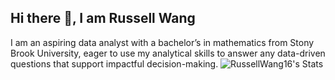 ## Hi there 👋, I am Russell Wang
I am an aspiring data analyst with a bachelor’s in mathematics from Stony Brook University, eager to use my analytical skills to answer any data-driven questions that support impactful decision-making.
![RussellWang16's Stats](https://github-readme-stats.vercel.app/api?username=RussellWang16&theme=dark&show_icons=true&hide_border=true&count_private=true)
<!--
**RussellWang16/RussellWang16** is a ✨ _special_ ✨ repository because its `README.md` (this file) appears on your GitHub profile.

Here are some ideas to get you started:

- 🔭 I’m currently working on ...
- 🌱 I’m currently learning ...
- 👯 I’m looking to collaborate on ...
- 🤔 I’m looking for help with ...
- 💬 Ask me about ...
- 📫 How to reach me: ...
- 😄 Pronouns: ...
- ⚡ Fun fact: ...
-->
